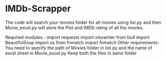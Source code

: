 # IMDb-Scrapper
The code will search your movies folder for all movies using list.py and then Movie_excel.py will store the Plot and IMDb rating of all the movies.

Required modules - 
import requests
import xlsxwriter
from bs4 import BeautifulSoup
import os
from fnmatch import fnmatch
Other requirements-
You need to specify the path of Movies folder in list.py and the name of excel sheet in Movie_excel.py
Keep both the files in same folder
